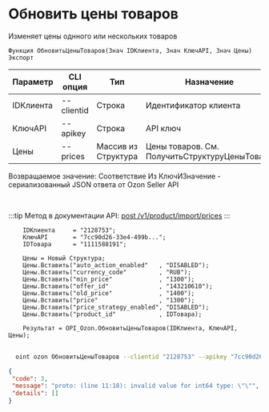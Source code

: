 ﻿---
sidebar_position: 5
---

# Обновить цены товаров
 Изменяет цены однного или нескольких товаров



`Функция ОбновитьЦеныТоваров(Знач IDКлиента, Знач КлючAPI, Знач Цены) Экспорт`

  | Параметр | CLI опция | Тип | Назначение |
  |-|-|-|-|
  | IDКлиента | --clientid | Строка | Идентификатор клиента |
  | КлючAPI | --apikey | Строка | API ключ |
  | Цены | --prices | Массив из Структура | Цены товаров. См. ПолучитьСтруктуруЦеныТовара |

  
  Возвращаемое значение:   Соответствие Из КлючИЗначение - сериализованный JSON ответа от Ozon Seller API

<br/>

:::tip
Метод в документации API: [post /v1/product/import/prices](https://docs.ozon.ru/api/seller/#operation/ProductAPI_ImportProductsPrices)
:::
<br/>


```bsl title="Пример кода"
    IDКлиента     = "2128753";
    КлючAPI       = "7cc90d26-33e4-499b...";
    IDТовара      = "1111588191";

    Цены = Новый Структура;
    Цены.Вставить("auto_action_enabled"   , "DISABLED");
    Цены.Вставить("currency_code"         , "RUB");
    Цены.Вставить("min_price"             , "1300");
    Цены.Вставить("offer_id"              , "143210610");
    Цены.Вставить("old_price"             , "1400");
    Цены.Вставить("price"                 , "1300");
    Цены.Вставить("price_strategy_enabled", "DISABLED");
    Цены.Вставить("product_id"            , IDТовара);

    Результат = OPI_Ozon.ОбновитьЦеныТоваров(IDКлиента, КлючAPI, Цены);
```



```sh title="Пример команды CLI"
    
  oint ozon ОбновитьЦеныТоваров --clientid "2128753" --apikey "7cc90d26-33e4-499b..." --prices %prices%

```

```json title="Результат"
{
 "code": 3,
 "message": "proto: (line 11:18): invalid value for int64 type: \"\"",
 "details": []
}
```
